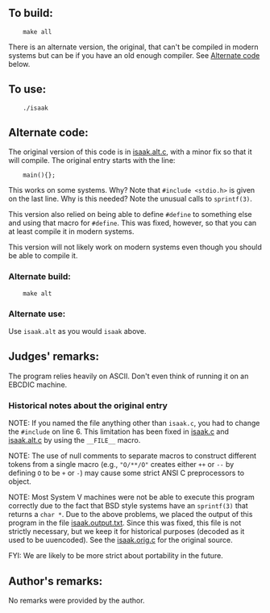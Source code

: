 ## To build:

``` <!---sh-->
    make all
```

There is an alternate version, the original, that can't be compiled in modern
systems but can be if you have an old enough compiler. See [Alternate
code](#alternate-code) below.


## To use:

``` <!---sh-->
    ./isaak
```


## Alternate code:

The original version of this code is in
[isaak.alt.c](%%REPO_URL%%/1988/isaak/isaak.alt.c), with a minor fix so that it
will compile. The original entry starts with the line:

``` <!---c-->
    main(){};
```

This works on some systems.  Why?  Note that `#include <stdio.h>` is given on
the last line.  Why is this needed?  Note the unusual calls to `sprintf(3)`.

This version also relied on being able to define `#define` to something else and
using that macro for `#define`. This was fixed, however, so that you can at
least compile it in modern systems.

This version will not likely work on modern systems even though you should be
able to compile it.


### Alternate build:

``` <!---sh-->
    make alt
```


### Alternate use:

Use `isaak.alt` as you would `isaak` above.


## Judges' remarks:

The program relies heavily on ASCII.  Don't even think of running it on
an EBCDIC machine.


### Historical notes about the original entry

NOTE: If you named the file anything other than `isaak.c`, you had to
change the `#include` on line 6. This limitation has been fixed in
[isaak.c](%%REPO_URL%%/1988/isaak/isaak.c) and
[isaak.alt.c](%%REPO_URL%%/1988/isaak/isaak.alt.c) by using the `__FILE__` macro.

NOTE: The use of null comments to separate macros to construct different tokens
from a single macro (e.g., `"O/**/O"` creates either `++` or `--` by defining
`O` to be `+` or `-`) may cause some strict ANSI C preprocessors to object.

NOTE: Most System V machines were not be able to execute this program correctly
due to the fact that BSD style systems have an `sprintf(3)` that returns a `char
*`.  Due to the above problems, we placed the output of this program in the
file [isaak.output.txt](isaak.output.txt). Since this was fixed, this file is
not strictly necessary, but we keep it for historical purposes (decoded as it
used to be uuencoded). See the
[isaak.orig.c](%%REPO_URL%%/1988/isaak/isaak.orig.c) for the original source.

FYI: We are likely to be more strict about portability in the future.


## Author's remarks:

No remarks were provided by the author.


<!--

    Copyright © 1984-2024 by Landon Curt Noll. All Rights Reserved.

    You are free to share and adapt this file under the terms of this license:

	Creative Commons Attribution-ShareAlike 4.0 International (CC BY-SA 4.0)

    For more information, see:

	https://creativecommons.org/licenses/by-sa/4.0/

-->
